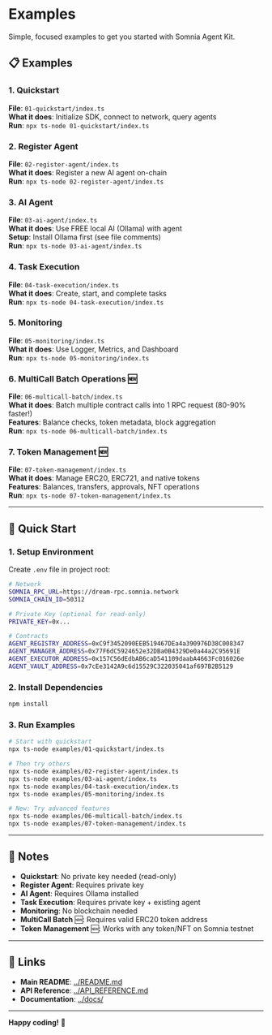 # Examples

Simple, focused examples to get you started with Somnia Agent Kit.

## 📋 Examples

### 1. Quickstart
**File**: `01-quickstart/index.ts`  
**What it does**: Initialize SDK, connect to network, query agents  
**Run**: `npx ts-node 01-quickstart/index.ts`

### 2. Register Agent
**File**: `02-register-agent/index.ts`  
**What it does**: Register a new AI agent on-chain  
**Run**: `npx ts-node 02-register-agent/index.ts`

### 3. AI Agent
**File**: `03-ai-agent/index.ts`  
**What it does**: Use FREE local AI (Ollama) with agent  
**Setup**: Install Ollama first (see file comments)  
**Run**: `npx ts-node 03-ai-agent/index.ts`

### 4. Task Execution
**File**: `04-task-execution/index.ts`  
**What it does**: Create, start, and complete tasks  
**Run**: `npx ts-node 04-task-execution/index.ts`

### 5. Monitoring
**File**: `05-monitoring/index.ts`  
**What it does**: Use Logger, Metrics, and Dashboard  
**Run**: `npx ts-node 05-monitoring/index.ts`

### 6. MultiCall Batch Operations 🆕
**File**: `06-multicall-batch/index.ts`  
**What it does**: Batch multiple contract calls into 1 RPC request (80-90% faster!)  
**Features**: Balance checks, token metadata, block aggregation  
**Run**: `npx ts-node 06-multicall-batch/index.ts`

### 7. Token Management 🆕
**File**: `07-token-management/index.ts`  
**What it does**: Manage ERC20, ERC721, and native tokens  
**Features**: Balances, transfers, approvals, NFT operations  
**Run**: `npx ts-node 07-token-management/index.ts`

---

## 🚀 Quick Start

### 1. Setup Environment

Create `.env` file in project root:

```bash
# Network
SOMNIA_RPC_URL=https://dream-rpc.somnia.network
SOMNIA_CHAIN_ID=50312

# Private Key (optional for read-only)
PRIVATE_KEY=0x...

# Contracts
AGENT_REGISTRY_ADDRESS=0xC9f3452090EEB519467DEa4a390976D38C008347
AGENT_MANAGER_ADDRESS=0x77F6dC5924652e32DBa0B4329De0a44a2C95691E
AGENT_EXECUTOR_ADDRESS=0x157C56dEdbAB6caD541109daabA4663Fc016026e
AGENT_VAULT_ADDRESS=0x7cEe3142A9c6d15529C322035041af697B2B5129
```

### 2. Install Dependencies

```bash
npm install
```

### 3. Run Examples

```bash
# Start with quickstart
npx ts-node examples/01-quickstart/index.ts

# Then try others
npx ts-node examples/02-register-agent/index.ts
npx ts-node examples/03-ai-agent/index.ts
npx ts-node examples/04-task-execution/index.ts
npx ts-node examples/05-monitoring/index.ts

# New: Try advanced features
npx ts-node examples/06-multicall-batch/index.ts
npx ts-node examples/07-token-management/index.ts
```

---

## 📝 Notes

- **Quickstart**: No private key needed (read-only)
- **Register Agent**: Requires private key
- **AI Agent**: Requires Ollama installed
- **Task Execution**: Requires private key + existing agent
- **Monitoring**: No blockchain needed
- **MultiCall Batch** 🆕: Requires valid ERC20 token address
- **Token Management** 🆕: Works with any token/NFT on Somnia testnet

---

## 🔗 Links

- **Main README**: [../README.md](../README.md)
- **API Reference**: [../API_REFERENCE.md](../API_REFERENCE.md)
- **Documentation**: [../docs/](../docs/)

---

**Happy coding!** 🚀
